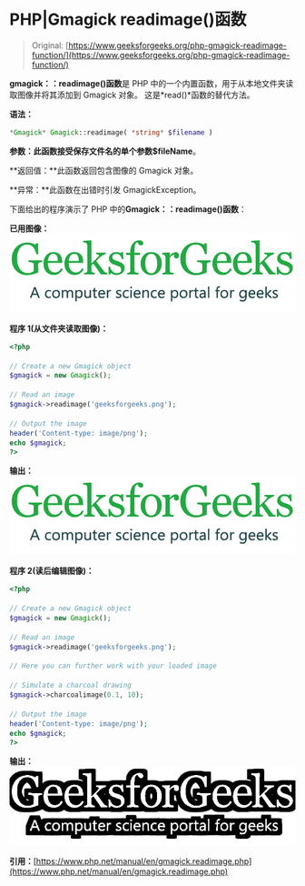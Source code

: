 # PHP|Gmagick readimage()函数

> Original: [https://www.geeksforgeeks.org/php-gmagick-readimage-function/](https://www.geeksforgeeks.org/php-gmagick-readimage-function/)

**gmagick：：readimage()函数**是 PHP 中的一个内置函数，用于从本地文件夹读取图像并将其添加到 Gmagick 对象。 这是*read()*函数的替代方法。

**语法：**

```php
*Gmagick* Gmagick::readimage( *string* $filename )
```

**参数：**此函数接受保存文件名的单个参数**$fileName**。

**返回值：**此函数返回包含图像的 Gmagick 对象。

**异常：**此函数在出错时引发 GmagickException。

下面给出的程序演示了 PHP 中的**Gmagick：：readimage()函数**：

**已用图像：**
![](img/07c99ec29e7a50fc3ea91a9d4a8d2f31.png)

**程序 1(从文件夹读取图像)：**

```php
<?php

// Create a new Gmagick object
$gmagick = new Gmagick();

// Read an image
$gmagick->readimage('geeksforgeeks.png');

// Output the image  
header('Content-type: image/png');  
echo $gmagick;  
?>
```

**输出：**
![](img/07c99ec29e7a50fc3ea91a9d4a8d2f31.png)

**程序 2(读后编辑图像)：**

```php
<?php

// Create a new Gmagick object
$gmagick = new Gmagick();

// Read an image
$gmagick->readimage('geeksforgeeks.png');

// Here you can further work with your loaded image

// Simulate a charcoal drawing
$gmagick->charcoalimage(0.1, 10);

// Output the image
header('Content-type: image/png');
echo $gmagick;
?>
```

**输出：**
![](img/19800452099f6d877644bd6cf704f92e.png)

**引用：**[https://www.php.net/manual/en/gmagick.readimage.php](https://www.php.net/manual/en/gmagick.readimage.php)